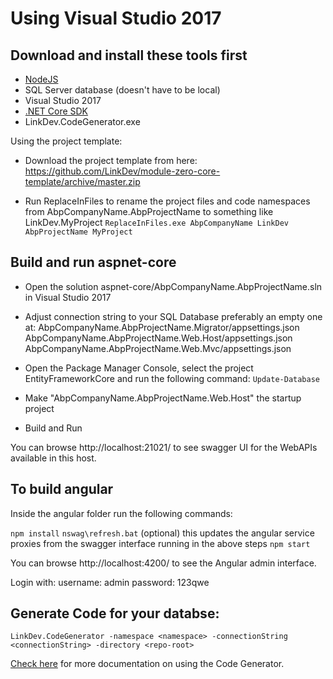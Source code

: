 # Using Visual Studio 2017

## Download and install these tools first

- [NodeJS](https://nodejs.org/en/download/)
- SQL Server database (doesn't have to be local)
- Visual Studio 2017
- [.NET Core SDK](https://download.microsoft.com/download/B/9/F/B9F1AF57-C14A-4670-9973-CDF47209B5BF/dotnet-dev-win-x64.1.0.4.exe)
- LinkDev.CodeGenerator.exe

Using the project template:
- Download the project template from here: 
https://github.com/LinkDev/module-zero-core-template/archive/master.zip

- Run ReplaceInFiles to rename the project files and code namespaces from AbpCompanyName.AbpProjectName to something like LinkDev.MyProject
`ReplaceInFiles.exe AbpCompanyName LinkDev AbpProjectName MyProject`

## Build and run aspnet-core

- Open the solution aspnet-core/AbpCompanyName.AbpProjectName.sln in Visual Studio 2017

- Adjust connection string to your SQL Database preferably an empty one at:
AbpCompanyName.AbpProjectName.Migrator/appsettings.json
AbpCompanyName.AbpProjectName.Web.Host/appsettings.json
AbpCompanyName.AbpProjectName.Web.Mvc/appsettings.json

- Open the Package Manager Console, select the project EntityFrameworkCore and run the following command:
`Update-Database`

- Make "AbpCompanyName.AbpProjectName.Web.Host" the startup project

- Build and Run

You can browse http://localhost:21021/ to see swagger UI for the WebAPIs available in this host.

## To build angular
Inside the angular folder run the following commands:

`npm install`
`nswag\refresh.bat` (optional) this updates the angular service proxies from the swagger interface running in the above steps
`npm start`

You can browse http://localhost:4200/ to see the Angular admin interface.

Login with:
username: admin
password: 123qwe

## Generate Code for your databse:
`LinkDev.CodeGenerator -namespace <namespace> -connectionString <connectionString> -directory <repo-root>`

[Check here](https://link-dev.visualstudio.com/Technology%20Team/_wiki?pagePath=/Welcome/LinkDev.CodeGenerator) for more documentation on using the Code Generator.
